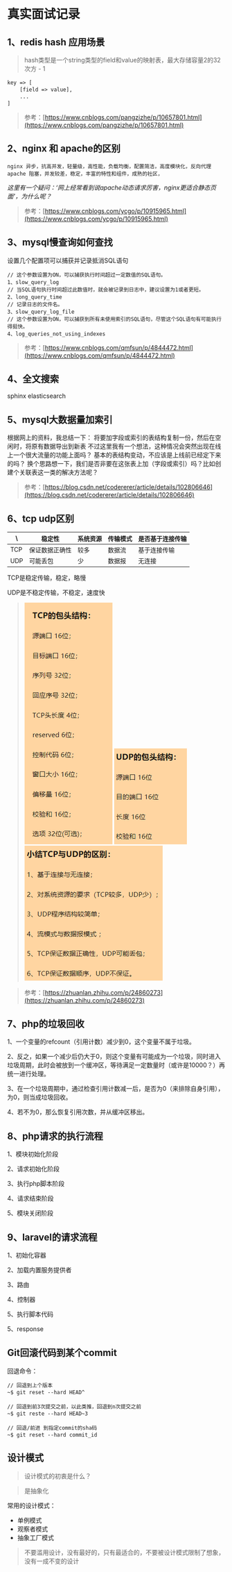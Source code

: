 # 真实面试记录

## 1、redis hash 应用场景 
> hash类型是一个string类型的field和value的映射表，最大存储容量2的32次方 - 1 
```
key => [
	[field => value],
	...
]
```
> 参考：[https://www.cnblogs.com/pangzizhe/p/10657801.html](https://www.cnblogs.com/pangzizhe/p/10657801.html)

## 2、nginx 和 apache的区别 
```
nginx 异步，抗高并发，轻量级，高性能，负载均衡，配置简洁，高度模块化，反向代理
apache 阻塞，并发较差，稳定，丰富的特性和组件，成熟的社区，
```
*这里有一个疑问：‘网上经常看到说apache动态请求厉害，nginx更适合静态页面’，为什么呢？*
 > 参考：[https://www.cnblogs.com/ycgo/p/10915965.html](https://www.cnblogs.com/ycgo/p/10915965.html)

## 3、mysql慢查询如何查找 

设置几个配置项可以捕获并记录抵消SQL语句
```
// 这个参数设置为ON，可以捕获执行时间超过一定数值的SQL语句。
1、slow_query_log
// 当SQL语句执行时间超过此数值时，就会被记录到日志中，建议设置为1或者更短。
2、long_query_time
// 记录日志的文件名。
3、slow_query_log_file
// 这个参数设置为ON，可以捕获到所有未使用索引的SQL语句，尽管这个SQL语句有可能执行得挺快。
4、log_queries_not_using_indexes
```
> 参考：[https://www.cnblogs.com/qmfsun/p/4844472.html](https://www.cnblogs.com/qmfsun/p/4844472.html)

## 4、全文搜索 
sphinx elasticsearch

## 5、mysql大数据量加索引 
根据网上的资料，我总结一下：
将要加字段或索引的表结构复制一份，然后在空闲时，将原有数据导出到新表
不过这里我有一个想法，这种情况会突然出现在线上一个很大流量的功能上面吗？
基本的表结构变动，不应该是上线前已经定下来的吗？
换个思路想一下，我们是否非要在这张表上加（字段或索引）吗？比如创建个关联表这一类的解决方法呢？

> 参考：[https://blog.csdn.net/codererer/article/details/102806646](https://blog.csdn.net/codererer/article/details/102806646)

## 6、tcp udp区别 

\   |稳定性 |系统资源   |传输模式   |是否基于连接传输
---|---|---|---|---
TCP |保证数据正确性 |较多   |数据流 |基于连接传输
UDP |可能丢包   |少 |数据报 |无连接

TCP是稳定传输，稳定，略慢

UDP是不稳定传输，不稳定，速度快
> ![image](./realQA/tcpStruct.png)
![image](./realQA/udpStruct.png)
![image](./realQA/contrast.png)

> 参考：[https://zhuanlan.zhihu.com/p/24860273](https://zhuanlan.zhihu.com/p/24860273)

## 7、php的垃圾回收

1、一个变量的refcount（引用计数）减少到0，这个变量不属于垃圾。

2、反之，如果一个减少后仍大于0，则这个变量有可能成为一个垃圾，同时进入垃圾周期，此时会被放到一个缓冲区，等待满足一定数量时（或许是10000？）再统一进行处理。

3、在一个垃圾周期中，通过检查引用计数减一后，是否为0（来排除自身引用），为0，则当成垃圾回收。

4、若不为0，那么恢复引用次数，并从缓冲区移出。

## 8、php请求的执行流程

1、模块初始化阶段

2、请求初始化阶段

3、执行php脚本阶段

4、请求结束阶段

5、模块关闭阶段

## 9、laravel的请求流程

1、初始化容器

2、加载内置服务提供者

3、路由

4、控制器

5、执行脚本代码

5、response

## Git回滚代码到某个commit

回退命令：
```
// 回退到上个版本
~$ git reset --hard HEAD^	

// 回退到前3次提交之前，以此类推，回退到n次提交之前
~$ git reste --hard HEAD~3	

// 回退/前进 到指定commit的sha码
~$ git reset --hard commit_id	
```

## 设计模式

> 设计模式的初衷是什么？

> 是抽象化

常用的设计模式：

- 单例模式
- 观察者模式
- 抽象工厂模式

> 不要滥用设计，没有最好的，只有最适合的，不要被设计模式限制了想象，没有一成不变的设计
